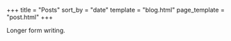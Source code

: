 +++
title = "Posts"
sort_by = "date"
template = "blog.html"
page_template = "post.html"
+++

Longer form writing.
